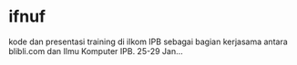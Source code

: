# ifnuf
kode dan presentasi training di ilkom IPB sebagai bagian kerjasama antara blibli.com dan Ilmu Komputer IPB. 25-29 Jan…
